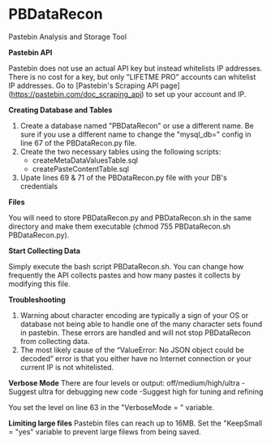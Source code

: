 # PBDataRecon
Pastebin Analysis and Storage Tool



**Pastebin API**

Pastebin does not use an actual API key but instead whitelists IP addresses. There is no cost for a key, but only "LIFETME PRO" accounts can whitelist IP addresses. Go to [Pastebin's Scraping API page] (https://pastebin.com/doc_scraping_api) to set up your account and IP.


**Creating Database and Tables**
1.	Create a database named "PBDataRecon" or use a different name. Be sure if you use a different name to change the "mysql_db=" config in line 67 of the PBDataRecon.py file.
2.	Create the two necessary tables using the following scripts:
    - createMetaDataValuesTable.sql
    - createPasteContentTable.sql
3.	Upate lines 69 & 71 of the PBDataRecon.py file with your DB's credentials


**Files**

You will need to store PBDataRecon.py and PBDataRecon.sh in the same directory and make them executable (chmod 755 PBDataRecon.sh PBDataRecon.py).


**Start Collecting Data**

Simply execute the bash script PBDataRecon.sh. You can change how frequently the API collects pastes and how many pastes it collects by modifying this file.


**Troubleshooting**
1.	Warning about character encoding are typically a sign of your OS or database not being able to handle one of the many character sets found in pastebin. These errors are handled and will not stop PBDataRecon from collecting data.
2.	The most likely cause of the “ValueError: No JSON object could be decoded” error is that you either have no Internet connection or your current IP is not whitelisted. 

**Verbose Mode**
There are four levels or output: off/medium/high/ultra
   -Suggest ultra for debugging new code
   -Suggest high for tuning and refining

You set the level on line 63 in the "VerboseMode = " variable.

**Limiting large files**
Pastebin files can reach up to 16MB. Set the "KeepSmall = "yes" variable to prevent large filews from being saved.




